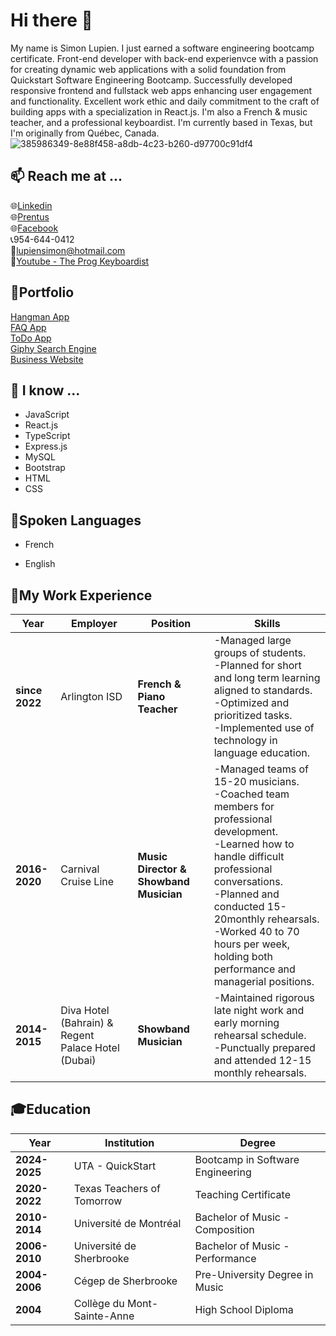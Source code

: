 # Hi there 👋
My name is Simon Lupien. I just earned a software engineering bootcamp certificate. Front-end developer with back-end experienvce with a passion for creating dynamic web applications with a solid foundation from Quickstart Software Engineering Bootcamp. Successfully developed responsive frontend and fullstack web apps enhancing user engagement and functionality. Excellent work ethic and daily commitment to the craft of building apps with a specialization in React.js. I'm also a French & music teacher, and a professional keyboardist. I'm currently based in Texas, but I'm originally from Québec, Canada.<br/>
![385986349-8e88f458-a8db-4c23-b260-d97700c91df4](https://github.com/user-attachments/assets/da6d8469-e26c-43a7-9102-d5584b988578)
<!--Change the size of the picture-->

## 📫 Reach me at ...
🌐<a href="www.linkedin.com/in/simon-lupien-22594235a" target="_blank">Linkedin<a/><br/>
🌐<a href="https://quickstart.prentus.co/p/simon-lupien" target="_blank">Prentus<a/><br/>
🌐<a href="https://www.facebook.com/simon.lupien" target="_blank">Facebook<a/><br/>
📞954-644-0412<br/>
📧lupiensimon@hotmail.com<br/>
🎹<a href="https://www.youtube.com/@TheProgKeyboardist" target="_blank">Youtube - The Prog Keyboardist<a/><br/>

## 🎨Portfolio
<a href="https://simonprogai.github.io/hangman_app/" target="_blank">Hangman App<a/><br/>
<a href="https://simonprogai.github.io/FAQ_app/#/login" target="_blank">FAQ App<a/><br/>
<a href="https://simonprogai.github.io/React_ToDo_App/" target="_blank">ToDo App<a/><br/>
<a href="https://simonprogai.github.io/Giphy_Search_Engine/">Giphy Search Engine<a/><br/>
<a href="https://simonprogai.github.io/Business_Website" target="_blank">Business Website<a/><br/>

## 🌱 I know ...
* JavaScript<br/>
* React.js<br/>
* TypeScript<br/>
* Express.js<br/>
* MySQL<br/>
* Bootstrap<br/>
* HTML<br/> 
* CSS<br/>

## 💬Spoken Languages
* French<br/>
<!-- sub menu with UL for spoken and written out of 5 -->
* English<br/>
<!-- sub menu with UL for spoken and written out of 5 -->

## 🏢My Work Experience
Year | Employer | Position | Skills |
------|-----|--------|-----|
**since 2022** | Arlington ISD | **French & Piano Teacher** | -Managed large groups of students.<br/> -Planned for short and long term learning aligned to standards.<br/> -Optimized and prioritized tasks.<br/> -Implemented use of technology in language education.|
**2016-2020** | Carnival Cruise Line | **Music Director & Showband Musician** | -Managed teams of 15-20 musicians.<br/> -Coached team members for professional development.<br/> -Learned how to handle difficult professional conversations.<br/> -Planned and conducted 15-20monthly rehearsals.<br/> -Worked 40 to 70 hours per week, holding both performance and managerial positions.<br/>|
**2014-2015** | Diva Hotel (Bahrain) & Regent Palace Hotel (Dubai) | **Showband Musician** | -Maintained rigorous late night work and early morning rehearsal schedule.<br/> -Punctually prepared and attended 12-15 monthly rehearsals.|

## 🎓Education
Year | Institution | Degree
------|-----|--------
**2024-2025** | UTA - QuickStart | Bootcamp in Software Engineering
**2020-2022** | Texas Teachers of Tomorrow | Teaching Certificate
**2010-2014** | Université de Montréal | Bachelor of Music - Composition
**2006-2010** | Université de Sherbrooke | Bachelor of Music - Performance
**2004-2006**| Cégep de Sherbrooke | Pre-University Degree in Music
**2004** | Collège du Mont-Sainte-Anne | High School Diploma









